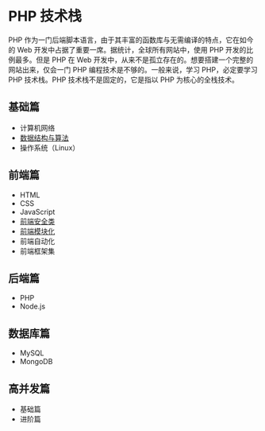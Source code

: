 # PHP 技术栈
PHP 作为一门后端脚本语言，由于其丰富的函数库与无需编译的特点，它在如今的 Web 开发中占据了重要一席。据统计，全球所有网站中，使用 PHP 开发的比例最多。但是 PHP 在 Web 开发中，从来不是孤立存在的。想要搭建一个完整的网站出来，仅会一门 PHP 编程技术是不够的。一般来说，学习 PHP，必定要学习 PHP 技术栈。PHP 技术栈不是固定的，它是指以 PHP 为核心的全栈技术。

## 基础篇
* 计算机网络
* [数据结构与算法](basic/algorithm.md)
* 操作系统（Linux）

## 前端篇
* HTML
* CSS
* JavaScript
* [前端安全类](front-end/safe.md)
* [前端模块化](front-end/module.md)
* 前端自动化
* 前端框架集

## 后端篇
* PHP
* Node.js

## 数据库篇
* MySQL
* MongoDB

## 高并发篇
* 基础篇
* 进阶篇
